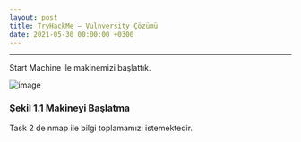 ```yaml
---
layout: post
title: TryHackMe – Vulnversity Çözümü
date: 2021-05-30 00:00:00 +0300
---
```



----------------------------------------------

Start Machine ile makinemizi başlattık.

![image](/blog/images/vulnversity/1.JPG)
###        Şekil 1.1 Makineyi Başlatma

Task 2 de nmap ile bilgi toplamamızı istemektedir.




